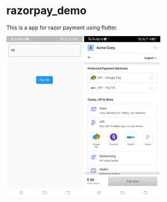 # razorpay_demo
 
This is a app for razor payment using flutter.

<img src = "https://github.com/Priyank3032/RazorPaymentSampleFlutter/blob/main/assets/images/pay_payment.jpg" width ="200" >  
<img src = "https://github.com/Priyank3032/RazorPaymentSampleFlutter/blob/main/assets/images/razor_payment_sheet.jpg" width ="200" >
